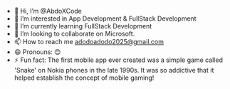 - 👋 Hi, I’m @AbdoXCode
- 👀 I’m interested in App Development & FullStack Development
- 🌱 I’m currently learning FullStack Development
- 💞️ I’m looking to collaborate on Microsoft.
- 📫 How to reach me adodoadodo2025@gmail.com
- 😄 Pronouns: 😊
- ⚡ Fun fact:  The first mobile app ever created was a simple game called 'Snake' on Nokia phones in the late 1990s. It was so addictive that it helped establish the concept of mobile gaming!

<!---
AbdoXCode/AbdoXCode is a ✨ special ✨ repository because its `README.md` (this file) appears on your GitHub profile.
You can click the Preview link to take a look at your changes.
--->
